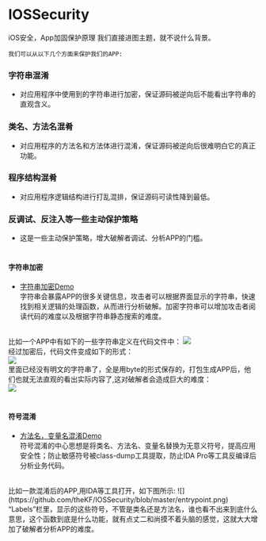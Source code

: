 # IOSSecurity
iOS安全，App加固保护原理
我们直接进图主题，就不说什么背景。

`我们可以从以下几个方面来保护我们的APP:`

### 字符串混淆
* 对应用程序中使用到的字符串进行加密，保证源码被逆向后不能看出字符串的直观含义。

### 类名、方法名混肴
* 对应用程序的方法名和方法体进行混淆，保证源码被逆向后很难明白它的真正功能。

### 程序结构混肴
* 对应用程序逻辑结构进行打乱混排，保证源码可读性降到最低。

### 反调试、反注入等一些主动保护策略
* 这是一些主动保护策略，增大破解者调试、分析APP的门槛。


#
#### 字符串加密 
* [字符串加密Demo](https://github.com/theKF/StringScurityDemo)<br>
字符串会暴露APP的很多关键信息，攻击者可以根据界面显示的字符串，快速找到相关逻辑的处理函数，从而进行分析破解。加密字符串可以增加攻击者阅读代码的难度以及根据字符串静态搜索的难度。<br><br>

比如一个APP中有如下的一些字符串定义在代码文件中：
![](https://github.com/theKF/IOSSecurity/blob/master/myfilexxx.png)<br>
经过加密后，代码文件变成如下的形式：<br>
![](https://github.com/theKF/IOSSecurity/blob/master/staicvoid.png)<br>
里面已经没有明文的字符串了，全是用byte的形式保存的，打包生成APP后，他们也就无法直观的看出实际内容了,这对破解者会造成巨大的难度：<br>
![](https://github.com/theKF/IOSSecurity/blob/master/tagscope.png)<br>

#
#### 符号混淆
* [方法名，变量名混淆Demo]()<br>
符号混淆的中心思想是将类名、方法名、变量名替换为无意义符号，提高应用安全性；防止敏感符号被class-dump工具提取，防止IDA Pro等工具反编译后分析业务代码。
<br>
比如一款混淆后的APP,用IDA等工具打开，如下图所示:
![](https://github.com/theKF/IOSSecurity/blob/master/entrypoint.png)<br>
“Labels”栏里，显示的这些符号，不管是类名还是方法名，谁也看不出来到底什么意思，这个函数到底是什么功能，就有点丈二和尚摸不着头脑的感觉，这就大大增加了破解者分析APP的难度。
